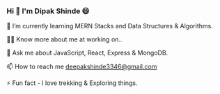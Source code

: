 ### Hi 👋 I'm Dipak Shinde 😄


🌱 I’m currently learning MERN Stacks and Data Structures & Algorithms.

👨‍💻 Know more about me at working on..

💬 Ask me about JavaScript, React, Express & MongoDB.

📫 How to reach me deepakshinde3346@gmail.com

⚡ Fun fact - I love trekking & Exploring things.
<!--
**dipakshinde-art/dipakshinde-art** is a ✨ _special_ ✨ repository because its `README.md` (this file) appears on your GitHub profile.

Here are some ideas to get you started:

- 🔭 I’m currently working on ...
- 🌱 I’m currently learning ...
- 👯 I’m looking to collaborate on ...
- 🤔 I’m looking for help with ...
- 💬 Ask me about ...
- 📫 How to reach me: ...
- 😄 Pronouns: ...
- ⚡ Fun fact: ...
-->
